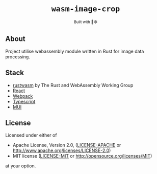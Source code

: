 <div align="center">
  <h1><code>wasm-image-crop</code></h1><sub>Built with 🦀🕸</sub>
</div>

## About

Project utilise webassembly module written in Rust for image data processing.

## Stack

- [rustwasm](https://rustwasm.github.io/) by The Rust and WebAssembly Working Group
- [React](https://react.dev/)
- [Webpack](https://webpack.js.org/)
- [Typescript](https://www.typescriptlang.org/)
- [MUI](https://mui.com/)

## License

Licensed under either of

* Apache License, Version 2.0, ([LICENSE-APACHE](LICENSE-APACHE) or http://www.apache.org/licenses/LICENSE-2.0)
* MIT license ([LICENSE-MIT](LICENSE-MIT) or http://opensource.org/licenses/MIT)

at your option.
